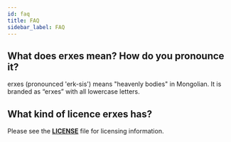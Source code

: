 ```yaml
---
id: faq
title: FAQ
sidebar_label: FAQ
---
```


## What does erxes mean? How do you pronounce it?

erxes (pronounced 'erk-sis') means "heavenly bodies" in Mongolian. It is branded as “erxes” with all lowercase letters.


## What kind of licence erxes has?

Please see the <a href="https://github.com/erxes/erxes/blob/master/LICENSE.md" target="_blank">**LICENSE**</a> file for licensing information.
